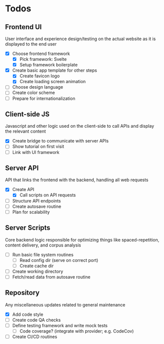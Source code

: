 # Todos

## Frontend UI

User interface and experience design/testing on the actual website as it is displayed to the end user

- [x] Choose frontend framework
  - [x] Pick framework: Svelte
  - [x] Setup framework boilerplate
- [x] Create basic app template for other steps
  - [x] Create favicon logo
  - [x] Create loading screen animation
- [ ] Choose design language
- [ ] Create color scheme
- [ ] Prepare for internationalization

## Client-side JS

Javascript and other logic used on the client-side to call APIs and display the relevant content

- [x] Create bridge to communicate with server APIs
- [ ] Show tutorial on first visit
- [ ] Link with UI framework

## Server API

API that links the frontend with the backend, handling all web requests

- [x] Create API
  - [x] Call scripts on API requests
- [ ] Structure API endpoints
- [ ] Create autosave routine
- [ ] Plan for scalability

## Server Scripts

Core backend logic responsible for optimizing things like spaced-repetition, content delivery, and corpus analysis

- [ ] Run basic file system routines
  - [ ] Read config dir (serve on correct port)
  - [ ] Create cache dir
- [ ] Create working directory
- [ ] Fetch/read data from autosave routine

## Repository

Any miscellaneous updates related to general maintenance

- [x] Add code style
- [ ] Create code QA checks
- [ ] Define testing framework and write mock tests
  - [ ] Code coverage? (integrate with provider; e.g. CodeCov)
- [ ] Create CI/CD routines
